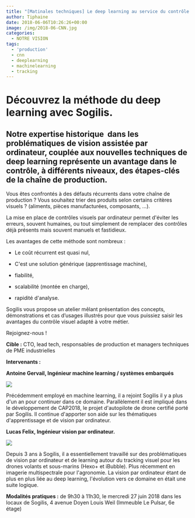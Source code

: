 ```yaml
---
title: "[Matinales techniques] Le deep learning au service du contrôle visuel en production : découverte des cas d'usages et démonstration le 27 juin"
author: Tiphaine
date: 2018-06-06T10:26:26+00:00
image: /img/2018-06-CNN.jpg
categories:
  - NOTRE VISION
tags:
  - 'production'
  - cnn
  - deeplearning
  - machinelearning
  - tracking
---
```


# Découvrez la méthode du deep learning avec Sogilis.

## Notre expertise historique  dans les problématiques de vision assistée par ordinateur, couplée aux nouvelles techniques de deep learning représente un avantage dans le contrôle, à différents niveaux, des étapes-clés de la chaîne de production.

Vous êtes confrontés à des défauts récurrents dans votre chaîne de production ? Vous souhaitez trier des produits selon certains critères visuels ? (aliments, pièces manufacturées, composants, ...).

La mise en place de contrôles visuels par ordinateur permet d'éviter les erreurs, souvent humaines, ou tout simplement de remplacer des contrôles déjà présents mais souvent manuels et fastidieux.

Les avantages de cette méthode sont nombreux :

- Le coût récurrent est quasi nul,

- C'est une solution générique (apprentissage machine),

- fiabilité,

- scalabilité (montée en charge),

- rapidité d'analyse.

Sogilis vous propose un atelier mêlant présentation des concepts, démonstrations et cas d’usages illustrés pour que vous puissiez saisir les avantages du contrôle visuel adapté à votre métier.

Rejoignez-nous !

**Cible :** CTO, lead tech, responsables de production et managers techniques de PME industrielles

**Intervenants :**

**Antoine Gervail, Ingénieur machine learning / systèmes embarqués**

![](/img/2018-06-485_396_Antoine-Gervail.jpg)

Précédemment employé en machine learning, il a rejoint Sogilis il y a plus d'un an pour continuer dans ce domaine. Parallèlement il est impliqué dans le développement de CAP2018, le projet d'autopilote de drone certifié porté par Sogilis. Il continue d'apporter son aide sur les thématiques d'apprentissage et de vision par ordinateur.

**Lucas Felix, Ingénieur vision par ordinateur.**

![](/img/2018-06-483_256_Lucas-Felix.jpg)

Depuis 3 ans à Sogilis, il a essentiellement travaillé sur des problématiques de vision par ordinateur et de learning autour du tracking visuel pour les drones volants et sous-marins (Hexo+ et iBubble). Plus récemment en imagerie multispectrale pour l'agronomie. La vision par ordinateur étant de plus en plus liée au deep learning, l'évolution vers ce domaine en était une suite logique.

**Modalités pratiques :** de 9h30 à 11h30, le mercredi 27 juin 2018 dans les locaux de Sogilis, 4 avenue Doyen Louis Weil (Immeuble Le Pulsar, 6e étage)
